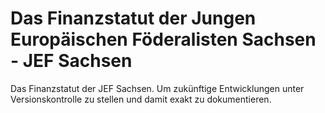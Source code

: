 # Das Finanzstatut der Jungen Europäischen Föderalisten Sachsen - JEF Sachsen
Das Finanzstatut  der JEF Sachsen. Um zukünftige Entwicklungen unter Versionskontrolle zu stellen und damit exakt zu dokumentieren.
